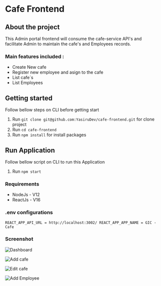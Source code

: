 # Cafe Frontend

## About the project

This Admin portal frontend will consume the cafe-service API's and facilitate Admin to maintain the cafe's and Employees records.

### Main features included :

- Create New cafe
- Register new employee and asign to the cafe
- List cafe`s
- List Employees

## Getting started

Follow bellow steps on CLI before getting start

1. Run `git clone git@github.com:YasiruDev/cafe-frontend.git` for clone project
2. Run `cd cafe-frontend`
3. Run `npm install` for install packages

## Run Application

Follow bellow script on CLI to run this Application

1. Run `npm start`

### Requirements

- NodeJs - V12
- ReactJs - V16

### .env configurations

`REACT_APP_API_URL = http://localhost:3002/ REACT_APP_APP_NAME = GIC - Cafe `

### Screenshot

![Dashboard](https://user-images.githubusercontent.com/36979604/172067136-10238dd7-cbf6-4110-b04d-014bd812a80a.PNG)

![Add cafe](https://user-images.githubusercontent.com/36979604/172067117-b2bb93d5-94e1-4395-8046-e740cde71213.PNG)

![Edit cafe](https://user-images.githubusercontent.com/36979604/172067128-99a90f19-8703-4cb5-943e-cd4babb02385.PNG)

![Add Employee](https://user-images.githubusercontent.com/36979604/172067160-496492ae-d668-4cb9-a896-73b7e9646a48.PNG)






